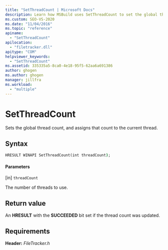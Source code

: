 ```yaml
---
title: "SetThreadCount | Microsoft Docs"
description: Learn how MSBuild uses SetThreadCount to set the global thread count, and assign that count to the current thread.
ms.custom: SEO-VS-2020
ms.date: "11/04/2016"
ms.topic: "reference"
apiname:
  - "SetThreadCount"
apilocation:
  - "filetracker.dll"
apitype: "COM"
helpviewer_keywords:
  - "SetThreadCount"
ms.assetid: 335335a5-8ca0-4e18-95f5-62aa6a691386
author: ghogen
ms.author: ghogen
manager: jillfra
ms.workload:
  - "multiple"
---
```

# SetThreadCount

Sets the global thread count, and assigns that count to the current thread.

## Syntax

```cmd
HRESULT WINAPI SetThreadCount(int threadCount);
```

#### Parameters

[in] `threadCount`

 The number of threads to use.

## Return value

 An **HRESULT** with the **SUCCEEDED** bit set if the thread count was updated.

## Requirements

 **Header:** *FileTracker.h*